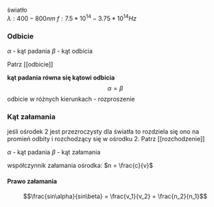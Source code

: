 
światło  
$\lambda: 400 -800 nm$
$f: 7.5 * 10^{14} - 3.75 * 10^{14} Hz$


### Odbicie

$\alpha$ - kąt padania
$\beta$ - kąt odbicia

Patrz [[odbicie]]

**kąt padania równa się kątowi odbicia**
$$\alpha = \beta$$
odbicie w różnych kierunkach - rozproszenie

### Kąt załamania

jeśli ośrodek 2 jest przezroczysty dla światła to rozdziela się ono na promień odbity i rozchodzący się w ośrodku 2. Patrz [[rozchodzenie]]

$\alpha$ - kąt padania
$\beta$ - kąt załamania

współczynnik załamania ośrodka: $n = \frac{c}{v}$
#### Prawo załamania

$$\frac{sin\alpha}{sin\beta} = \frac{v_1}{v_2} = \frac{n_2}{n_1}$$
